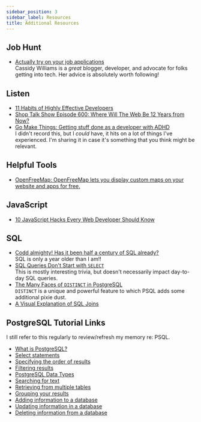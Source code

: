 ```yaml
---
sidebar_position: 3
sidebar_label: Resources
title: Additional Resources
---
```


<!-- markdownlint-disable no-inline-html no-trailing-punctuation -->

## Job Hunt

- [Actually try on your job applications](https://dev.to/cassidoo/actually-try-on-your-job-applications-2h9g)
  <br/>Cassidy Williams is a _great_ blogger, developer, and advocate for folks getting into tech. Her advice is absolutely worth following!

## Listen

- [11 Habits of Highly Effective Developers](https://syntax.fm/show/778/11-habits-of-highly-effective-developers)
- [Shop Talk Show Episode 600: Where Will The Web Be 12 Years from Now?](https://shoptalkshow.com/600/)
- [Go Make Things: Getting stuff done as a developer with ADHD](https://gomakethings.com/podcast/getting-stuff-done-as-a-developer-with-adhd/)
  <br/>I didn't record this, but I _could_ have, it hits on a lot of things I've experienced. I'm sharing it in case it's something that you think might be relevant.

## Helpful Tools

- [OpenFreeMap: OpenFreeMap lets you display custom maps on your website and apps for free.](https://openfreemap.org/)

## JavaScript

- [10 JavaScript Hacks Every Web Developer Should Know](https://www.freecodecamp.org/news/javascript-hacks/)

## SQL

- [Codd almighty! Has it been half a century of SQL already?](https://www.theregister.com/2024/05/31/fifty_years_of_sql/)
  <br/>SQL is only a year older than I am!!
- [SQL Queries Don't Start with `SELECT`](https://jvns.ca/blog/2019/10/03/sql-queries-don-t-start-with-select/)
  <br/>This is mostly interesting trivia, but doesn't necessarily impact day-to-day SQL queries.
- [The Many Faces of `DISTINCT` in PostgreSQL](https://hakibenita.com/the-many-faces-of-distinct-in-postgre-sql)
  <br/>`DISTINCT` is a unique and powerful feature to which PSQL adds some additional pixie dust.
- [A Visual Explanation of SQL Joins](https://blog.codinghorror.com/a-visual-explanation-of-sql-joins/)

## PostgreSQL Tutorial Links

I still refer to this regularly to review/refresh my memory re: PSQL.

- [What is PostgreSQL?](http://www.postgresqltutorial.com/what-is-postgresql/)
- [Select statements](http://www.postgresqltutorial.com/postgresql-select/)
- [Specifying the order of results](http://www.postgresqltutorial.com/postgresql-order-by/)
- [Filtering results](http://www.postgresqltutorial.com/postgresql-where/)
- [PostgreSQL Data Types](https://www.postgresqltutorial.com/postgresql-data-types/)
- [Searching for text](http://www.postgresqltutorial.com/postgresql-like/)
- [Retrieving from multiple tables](http://www.postgresqltutorial.com/postgresql-joins/)
- [Grouping your results](http://www.postgresqltutorial.com/postgresql-group-by/)
- [Adding information to a database](http://www.postgresqltutorial.com/postgresql-insert/)
- [Updating information in a database](http://www.postgresqltutorial.com/postgresql-update/)
- [Deleting information from a database](http://www.postgresqltutorial.com/postgresql-delete/)
